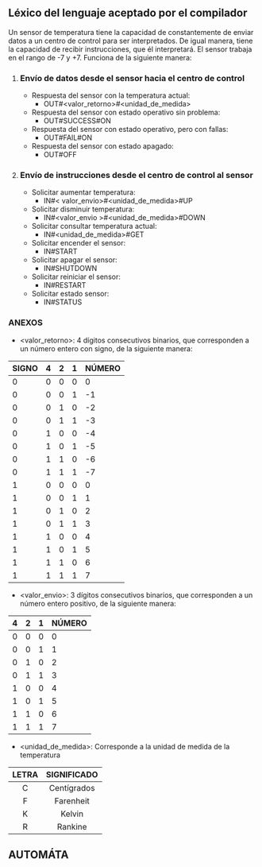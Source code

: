 ## Léxico del lenguaje aceptado por el compilador 

Un sensor de temperatura tiene la capacidad de constantemente de enviar datos a un centro de control para ser interpretados. De igual manera, tiene la capacidad de recibir instrucciones, que él interpretará. El sensor trabaja en el rango de -7 y +7. Funciona de la siguiente manera:

1. ### Envío de datos desde el sensor hacia el centro de control
    - Respuesta del sensor con la temperatura actual:
        - OUT#<valor_retorno>#<unidad_de_medida>
    - Respuesta del sensor con estado operativo sin problema:
        - OUT#SUCCESS#ON
    - Respuesta del sensor con estado operativo, pero con fallas:
        - OUT#FAIL#ON
    - Respuesta del sensor con estado apagado:
        - OUT#OFF

2. ### Envío de instrucciones desde el centro de control al sensor
    - Solicitar aumentar temperatura:
        - IN#< valor_envio>#<unidad_de_medida>#UP
    - Solicitar disminuir temperatura:
        - IN#<valor_envio >#<unidad_de_medida>#DOWN
    - Solicitar consultar temperatura actual:
        - IN#<unidad_de_medida>#GET 
    - Solicitar encender el sensor:
        - IN#START
    - Solicitar apagar el sensor:
        - IN#SHUTDOWN
    - Solicitar reiniciar el sensor:
        - IN#RESTART
    - Solicitar estado sensor:
        - IN#STATUS


### ANEXOS

* <valor_retorno>:  4 dígitos consecutivos binarios, que corresponden a un número entero con signo, de la siguiente manera:

|SIGNO|4|2|1| NÚMERO
|----------|:-----------:|:------:|:----:|:----|
|0|0|0|0|0|
|0|0|0|1|-1|
|0|0|1|0|-2|
|0|0|1|1|-3|
|0|1|0|0|-4|
|0|1|0|1|-5|
|0|1|1|0|-6|
|0|1|1|1|-7|
|1|0|0|0|0|
|1|0|0|1|1|
|1|0|1|0|2|
|1|0|1|1|3|
|1|1|0|0|4|
|1|1|0|1|5|
|1|1|1|0|6|
|1|1|1|1|7|

* <valor_envio>: 3 dígitos consecutivos binarios, que corresponden a un número entero positivo, de la siguiente manera:

|4|2|1| NÚMERO
|:-----------:|:------:|:----:|:----|
|0|0|0|0|
|0|0|1|1|
|0|1|0|2|
|0|1|1|3|
|1|0|0|4|
|1|0|1|5|
|1|1|0|6|
|1|1|1|7|

* <unidad_de_medida>: Corresponde a la unidad de medida de la temperatura

|LETRA|SIGNIFICADO|
|:-----------:|:------:|
|C|Centígrados|
|F|Farenheit|
|K|Kelvin|
|R|Rankine|




## AUTOMÁTA


